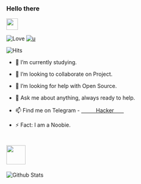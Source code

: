 ### Hello there
<img src="https://www.animatedimages.org/data/media/942/animated-anime-image-0051.gif" width="30px">

![ 
     Love ](https://telegra.ph/file/31185c7c494982be99306.jpg)
[![u](https://img.shields.io/badge/ㅤㅤㅤㅤ∪ᚺӃᚺ𐌈шᚺㅤㅤㅤㅤㅤ-48385f?style=flat&logo=telegram)](https://t.me/the_noobhacker)


![   Hits  ](https://hits.seeyoufarm.com/api/count/incr/badge.svg?url=https://github.com/unknown-01-hacker/)

- 🔭 I’m currently studying.

- 👬 I’m looking to collaborate on Project.

- 👀 I’m looking for help with Open Source.

- 💬 Ask me about anything, always ready to help.

- 📫 Find me on Telegram - [ㅤㅤㅤHackerㅤㅤ](http://t.me/nH_pMbot)

- ⚡ Fact: I am a Noobie.
 # <img src="https://www.animatedimages.org/data/media/1772/animated-dj-image-0007.gif" width="50px">

![Github Stats](https://github-readme-stats.vercel.app/api?username=unknown-01-hacker&show_icons=true&title_color=FF69B4&icon_color=FFA500&text_color=7fffd4&bg_color=151515)

